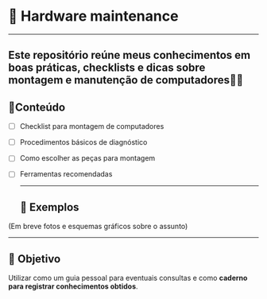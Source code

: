 # 🔧 Hardware maintenance
---
Este repositório reúne meus conhecimentos em boas práticas, checklists e dicas sobre **montagem e manutenção de computadores**👨‍💻
---
## 📑Conteúdo
- [ ] Checklist para montagem de computadores
- [ ] Procedimentos básicos de diagnóstico
- [ ] Como escolher as peças para montagem
- [ ] Ferramentas recomendadas 
  
  ---
  
  ## 📸 Exemplos
(Em breve fotos e esquemas gráficos sobre o assunto)

  ---
  ## 🚀 Objetivo
  Utilizar como um guia pessoal para eventuais consultas e como **caderno para registrar conhecimentos obtidos**.
